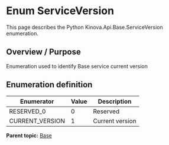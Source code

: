 # Enum ServiceVersion

This page describes the Python Kinova.Api.Base.ServiceVersion enumeration.

## Overview / Purpose

Enumeration used to identify Base service current version

## Enumeration definition

|Enumerator|Value|Description|
|----------|-----|-----------|
|RESERVED\_0|0|Reserved|
|CURRENT\_VERSION|1|Current version|

**Parent topic:** [Base](../references/summary_Base.md)

